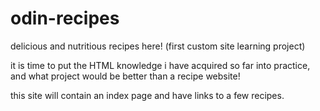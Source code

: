 # odin-recipes
delicious and nutritious recipes here! (first custom site learning project)

it is time to put the HTML knowledge i have acquired so far into practice, and what project would be better than a recipe website!

this site will contain an index page and have links to a few recipes.